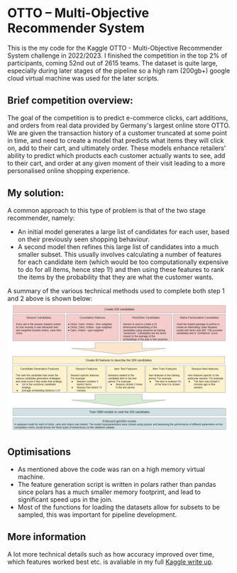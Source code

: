 # OTTO – Multi-Objective Recommender System
This is the my code for the Kaggle OTTO - Multi-Objective Recommender System challenge in 2022/2023. I finished the competition in the top 2% of participants, coming 52nd out of 2615 teams. The dataset is quite large, especially during later stages of the pipeline so a high ram (200gb+) google cloud virtual machine was used for the later scripts. 

## Brief competition overview: 
The goal of the competition is to predict e-commerce clicks, cart additions, and orders from real data provided by Germany's largest online store OTTO. We are given the transaction history of a customer truncated at some point in time, and need to create a model that predicts what items they will click on, add to their cart, and ultimately order. These models enhance retailers' ability to predict which products each customer actually wants to see, add to their cart, and order at any given moment of their visit leading to a more personalised online shopping experience. 

## My solution:
A common approach to this type of problem is that of the two stage recommender, namely:
- An initial model generates a large list of candidates for each user, based on their previously seen shopping behaviour. 
- A second model then refines this large list of candidates into a much smaller subset. This usually involves calculating a number of features for each candidate item (which would be too computationally expensive to do for all items, hence step 1!) and then using these features to rank the items by the probability that they are what the customer wants. 

A summary of the various technical methods used to complete both step 1 and 2 above is shown below: 
![plot](./docs/pipeline_outline.png)

## Optimisations 
- As mentioned above the code was ran on a high memory virtual machine. 
- The feature generation script is written in polars rather than pandas since polars has a much smaller memory footprint, and lead to significant speed ups in the join. 
- Most of the functions for loading the datasets allow for subsets to be sampled, this was important for pipeline development. 

## More information
A lot more technical details such as how accuracy improved over time, which features worked best etc. is avaliable in my full [Kaggle write up](https://pages.github.com/).
